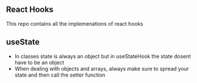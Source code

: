 ## React Hooks

This repo contains all the implemenations of react hooks

## useState

- In classes state is always an object but in useStateHook the state dosent have to be an object
- When dealing with objects and arrays, always make sure to spread your state and then call the setter function
